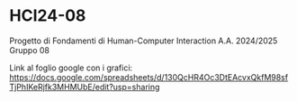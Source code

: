 # HCI24-08
Progetto di Fondamenti di Human-Computer Interaction A.A. 2024/2025 Gruppo 08

Link al foglio google con i grafici:
https://docs.google.com/spreadsheets/d/130QcHR4Oc3DtEAcvxQkfM98sfTjPhIKeRjfk3MHMUbE/edit?usp=sharing
